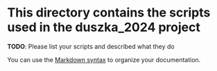 # This directory contains the scripts used in the duszka_2024 project

**TODO**: Please list your scripts and described what they do

You can use the [Markdown syntax](https://www.markdownguide.org/basic-syntax/)  to organize your documentation.

